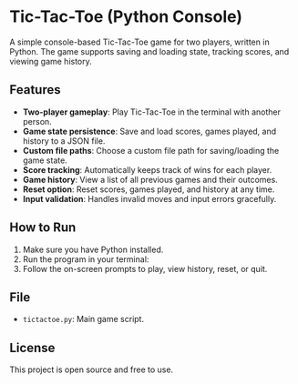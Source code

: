 # Tic-Tac-Toe (Python Console)

A simple console-based Tic-Tac-Toe game for two players, written in Python. The game supports saving and loading state, tracking scores, and viewing game history.

## Features

- **Two-player gameplay**: Play Tic-Tac-Toe in the terminal with another person.
- **Game state persistence**: Save and load scores, games played, and history to a JSON file.
- **Custom file paths**: Choose a custom file path for saving/loading the game state.
- **Score tracking**: Automatically keeps track of wins for each player.
- **Game history**: View a list of all previous games and their outcomes.
- **Reset option**: Reset scores, games played, and history at any time.
- **Input validation**: Handles invalid moves and input errors gracefully.

## How to Run

1. Make sure you have Python installed.
2. Run the program in your terminal:
3. Follow the on-screen prompts to play, view history, reset, or quit.

## File

- `tictactoe.py`: Main game script.

## License

This project is open source and free to use.

